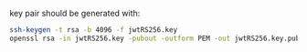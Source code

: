 key pair should be generated with:

```bash
ssh-keygen -t rsa -b 4096 -f jwtRS256.key
openssl rsa -in jwtRS256.key -pubout -outform PEM -out jwtRS256.key.pub
```
